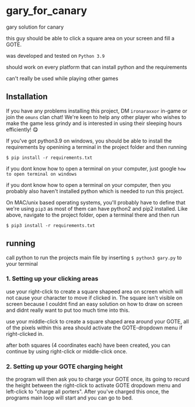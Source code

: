 # gary_for_canary
gary solution for canary

this guy should be able to click a square area on your screen and fill a GOTE.

was developed and tested on `Python 3.9`

should work on every platform that can install python and the requirements

can't really be used while playing other games

## Installation
If you have any problems installing this project, DM `ironaraxxor` in-game or join the `omuns` clan chat! We're keen to help any other player who wishes to make the game less grindy and is interested in using their sleeping hours efficiently! 😋

If you've got python3.9 on windows, you should be able to install the requirements by openining a terminal in the project folder and then running

`$ pip install -r requirements.txt`

if you dont know how to open a terminal on your computer, just google `how to open terminal on windows`

if you dont know how to open a terminal on your computer, then you probably also haven't installed python which is needed to run this project.
 
On MAC/unix based operating systems, you'll probably have to define that we're using `pip3` as most of them can have python2 and pip2 installed. Like above, navigate to the project folder, open a terminal there and then run

`$ pip3 install -r requirements.txt`

## running
call python to run the projects main file by inserting `$ python3 gary.py` to your terminal

### 1. Setting up your clicking areas
use your right-click to create a square shapeed area on screen which will not cause your character to move if clicked in. The square isn't visible on screen because I couldnt find an easy solution on how to draw on screen and didnt really want to put too much time into this.

use your middle-click to create a square shaped area around your GOTE, all of the pixels within this area should activate the GOTE-dropdown menu if right-clicked in.

after both squares (4 coordinates each) have been created, you can continue by using right-click or middle-click once.


### 2. Setting up your GOTE charging height
the program will then ask you to charge your GOTE once, its going to recurd the height between the right-click to activate GOTE dropdown menu and left-click to "charge all porters". After you've charged this once, the programs main loop will start and you can go to bed.
